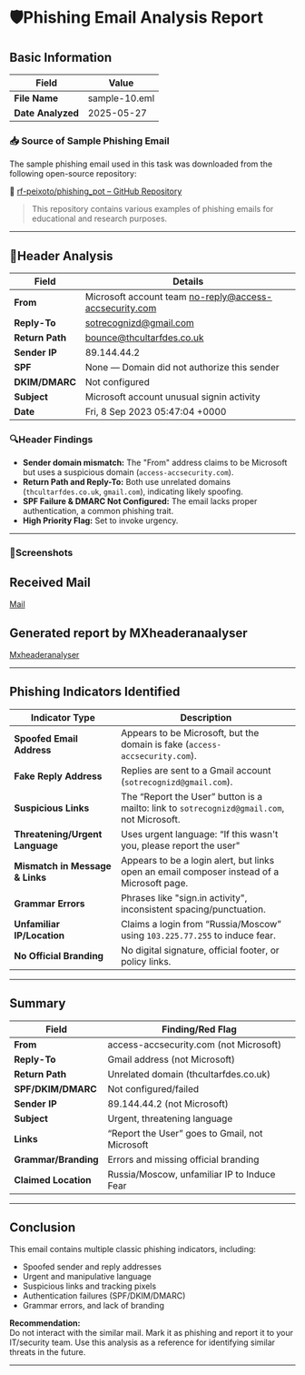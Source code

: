 # 🛡️Phishing Email Analysis Report

## Basic Information

| Field           | Value          |
|-----------------|---------------|
| **File Name**   | sample-10.eml |
| **Date Analyzed** | 2025-05-27   |

### 📥 Source of Sample Phishing Email

The sample phishing email used in this task was downloaded from the following open-source repository:

🔗 [rf-peixoto/phishing_pot – GitHub Repository](https://github.com/rf-peixoto/phishing_pot/tree/main)

> This repository contains various examples of phishing emails for educational and research purposes.

---

## 🔎Header Analysis

| Field            | Details                                               |
|------------------|------------------------------------------------------|
| **From**         | Microsoft account team <no-reply@access-accsecurity.com> |
| **Reply-To**     | sotrecognizd@gmail.com                               |
| **Return Path**  | bounce@thcultarfdes.co.uk                            |
| **Sender IP**    | 89.144.44.2                                          |
| **SPF**          | None — Domain did not authorize this sender          |
| **DKIM/DMARC**   | Not configured                                       |
| **Subject**      | Microsoft account unusual signin activity            |
| **Date**         | Fri, 8 Sep 2023 05:47:04 +0000                       |

### 🔍Header Findings

- **Sender domain mismatch:** The "From" address claims to be Microsoft but uses a suspicious domain (`access-accsecurity.com`).
- **Return Path and Reply-To:** Both use unrelated domains (`thcultarfdes.co.uk`, `gmail.com`), indicating likely spoofing.
- **SPF Failure & DMARC Not Configured:** The email lacks proper authentication, a common phishing trait.
- **High Priority Flag:** Set to invoke urgency.

---

### 📸Screenshots

## Received Mail
[Mail](mail.png)

## Generated report by MXheaderanaalyser
[Mxheaderanalyser](mxheaderanalyser.png)

---

## Phishing Indicators Identified

| Indicator Type             | Description                                                                                          |
|----------------------------|------------------------------------------------------------------------------------------------------|
| **Spoofed Email Address**  | Appears to be Microsoft, but the domain is fake (`access-accsecurity.com`).                         |
| **Fake Reply Address**     | Replies are sent to a Gmail account (`sotrecognizd@gmail.com`).                                     |
| **Suspicious Links**       | The “Report the User” button is a mailto: link to `sotrecognizd@gmail.com`, not Microsoft.          |
| **Threatening/Urgent Language** | Uses urgent language: “If this wasn't you, please report the user"                             |                            
| **Mismatch in Message & Links** | Appears to be a login alert, but links open an email composer instead of a Microsoft page.      |
| **Grammar Errors**         | Phrases like "sign.in activity", inconsistent spacing/punctuation.                                   |
| **Unfamiliar IP/Location** | Claims a login from “Russia/Moscow” using `103.225.77.255` to induce fear.                          |
| **No Official Branding**   | No digital signature, official footer, or policy links.                                             |

---

##  Summary 

| Field                | Finding/Red Flag                                                                                      |
|----------------------|-------------------------------------------------------------------------------------------------------|
| **From**             | access-accsecurity.com (not Microsoft)                                                                |
| **Reply-To**         | Gmail address (not Microsoft)                                                                         |
| **Return Path**      | Unrelated domain (thcultarfdes.co.uk)                                                                 |
| **SPF/DKIM/DMARC**   | Not configured/failed                                                                                 |
| **Sender IP**        | 89.144.44.2 (not Microsoft)                                                                           |
| **Subject**          | Urgent, threatening language                                                                          |
| **Links**            | “Report the User” goes to Gmail, not Microsoft                                                        |
| **Grammar/Branding** | Errors and missing official branding                                                                  |
| **Claimed Location** | Russia/Moscow, unfamiliar IP to Induce Fear                                                           |

---

##  Conclusion

This email contains multiple classic phishing indicators, including:

- Spoofed sender and reply addresses
- Urgent and manipulative language
- Suspicious links and tracking pixels
- Authentication failures (SPF/DKIM/DMARC)
- Grammar errors, and lack of branding

**Recommendation:**  
Do not interact with the similar mail. Mark it as phishing and report it to your IT/security team. Use this analysis as a reference for identifying similar threats in the future.

---
